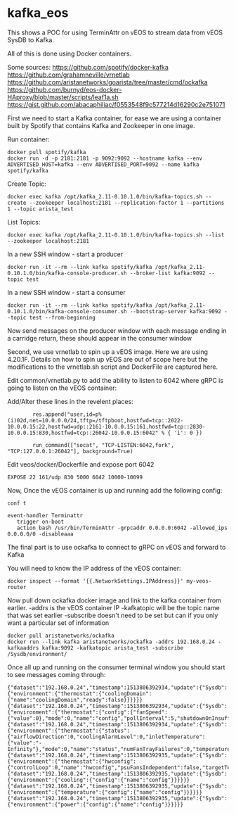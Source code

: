 # kafka_eos

This shows a POC for using TerminAttr on vEOS to stream data from vEOS SysDB to Kafka.

All of this is done using Docker containers.

Some sources:
https://github.com/spotify/docker-kafka
https://github.com/grahamneville/vrnetlab
https://github.com/aristanetworks/goarista/tree/master/cmd/ockafka
https://github.com/burnyd/eos-docker-HAproxy/blob/master/scripts/leaf1a.sh
https://gist.github.com/abacaphiliac/f0553548f9c577214d16290c2e751071



First we need to start a Kafka container, for ease we are using a container built by Spotify that contains Kafka and Zookeeper in one image.


Run container:
```
docker pull spotify/kafka
docker run -d -p 2181:2181 -p 9092:9092 --hostname kafka --env ADVERTISED_HOST=kafka --env ADVERTISED_PORT=9092 --name kafka spotify/kafka
```

Create Topic:
```
docker exec kafka /opt/kafka_2.11-0.10.1.0/bin/kafka-topics.sh --create --zookeeper localhost:2181 --replication-factor 1 --partitions 1 --topic arista_test
```

List Topics:
```
docker exec kafka /opt/kafka_2.11-0.10.1.0/bin/kafka-topics.sh --list --zookeeper localhost:2181
```

In a new SSH window - start a producer
```
docker run -it --rm --link kafka spotify/kafka /opt/kafka_2.11-0.10.1.0/bin/kafka-console-producer.sh --broker-list kafka:9092 --topic test
```

In a new SSH window - start a consumer
```
docker run -it --rm --link kafka spotify/kafka /opt/kafka_2.11-0.10.1.0/bin/kafka-console-consumer.sh --bootstrap-server kafka:9092 --topic test --from-beginning
```

Now send messages on the producer window with each message ending in a carridge return, these should appear in the consumer window


Second, we use vrnetlab to spin up a vEOS image. Here we are using 4.20.1F. Details on how to spin up vEOS are out of scope here but the modifications to the vrnetlab.sh script and DockerFile are captured here.

Edit common/vrnetlab.py to add the ability to listen to 6042 where gRPC is going to listen on the vEOS container:

Add/Alter these lines in the revelent places:
```
        res.append("user,id=p%(i)02d,net=10.0.0.0/24,tftp=/tftpboot,hostfwd=tcp::2022-10.0.0.15:22,hostfwd=udp::2161-10.0.0.15:161,hostfwd=tcp::2830-10.0.0.15:830,hostfwd=tcp::26042-10.0.0.15:6042" % { 'i': 0 })
        
        run_command(["socat", "TCP-LISTEN:6042,fork", "TCP:127.0.0.1:26042"], background=True)       
```

Edit veos/docker/Dockerfile and expose port 6042

```
EXPOSE 22 161/udp 830 5000 6042 10000-10099
```


Now, Once the vEOS container is up and running add the following config:

```
conf t

event-handler Terminattr
   trigger on-boot
   action bash /usr/bin/TerminAttr -grpcaddr 0.0.0.0:6042 -allowed_ips 0.0.0.0/0 -disableaaa
```



The final part is to use ockafka to connect to gRPC on vEOS and forward to Kafka

You will need to know the IP address of the vEOS container:

```
docker inspect --format '{{.NetworkSettings.IPAddress}}' my-veos-router
```

Now pull down ockafka docker image and link to the kafka container from earlier.
-addrs is the vEOS container IP
-kafkatopic will be the topic name that was set earlier
-subscribe doesn't need to be set but can if you only want a particular set of information

```
docker pull aristanetworks/ockafka
docker run --link kafka aristanetworks/ockafka -addrs 192.168.0.24 -kafkaaddrs kafka:9092 -kafkatopic arista_test -subscribe /Sysdb/environment/
```

Once all up and running on the consumer terminal window you should start to see messages coming through:

```
{"dataset":"192.168.0.24","timestamp":1513806392934,"update":{"Sysdb":{"environment":{"thermostat":{"coolingDomain":{"name":"coolingDomain","ready":false}}}}}}
{"dataset":"192.168.0.24","timestamp":1513806392934,"update":{"Sysdb":{"environment":{"thermostat":{"config":{"fanSpeed":{"value":0},"mode":0,"name":"config","pollInterval":5,"shutdownOnInsufficientFans":true,"shutdownOnOverheat":true}}}}}}
{"dataset":"192.168.0.24","timestamp":1513806392934,"update":{"Sysdb":{"environment":{"thermostat":{"status":{"airflowDirection":0,"coolingAlarmLevel":0,"inletTemperature":{"value":"-Infinity"},"mode":0,"name":"status","numFanTrayFailures":0,"temperatureAlarmLevel":0}}}}}}
{"dataset":"192.168.0.24","timestamp":1513806392935,"update":{"Sysdb":{"environment":{"thermostat":{"hwconfig":{"controlLoop":0,"name":"hwconfig","psuFansIndependent":false,"targetTemperatureCorrectionEnabled":true,"thermalPolicy":0}}}}}}
{"dataset":"192.168.0.24","timestamp":1513806392935,"update":{"Sysdb":{"environment":{"cooling":{"config":{"name":"config"}}}}}}
{"dataset":"192.168.0.24","timestamp":1513806392935,"update":{"Sysdb":{"environment":{"temperature":{"config":{"name":"config"}}}}}}
{"dataset":"192.168.0.24","timestamp":1513806392935,"update":{"Sysdb":{"environment":{"power":{"config":{"name":"config"}}}}}}
```



